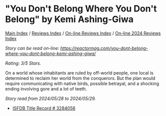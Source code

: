 # "You Don't Belong Where You Don't Belong" by Kemi Ashing-Giwa

[Main Index](../../../README.md) / [Reviews Index](../../README.md) / [On-line Reviews Index](../README.md) / [On-line 2024 Reviews Index](README.md)

*Story can be read on-line: <https://reactormag.com/you-dont-belong-where-you-dont-belong-kemi-ashing-giwa/>*

*Rating: 3/5 Stars.*

On a world whose inhabitants are ruled by off-world people, one local is determined to reclaim her world from the conquerors. But the plan would require communicating with native birds, possible betrayal, and a shocking ending involving gore and a lot of teeth.

*Story read from 2024/05/28 to 2024/05/29.*

- [ISFDB Title Record # 3284056](https://www.isfdb.org/cgi-bin/title.cgi?3284056)
